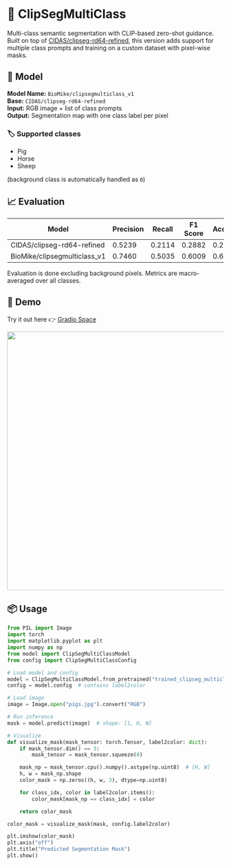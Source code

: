 # 🧠 ClipSegMultiClass

Multi-class semantic segmentation with CLIP-based zero-shot guidance.  
Built on top of [CIDAS/clipseg-rd64-refined](https://huggingface.co/CIDAS/clipseg-rd64-refined), this version adds support for multiple class prompts and training on a custom dataset with pixel-wise masks.

## 🤖 Model

**Model Name:** `BioMike/clipsegmulticlass_v1`  
**Base:** `CIDAS/clipseg-rd64-refined`  
**Input:** RGB image + list of class prompts  
**Output:** Segmentation map with one class label per pixel

### 🏷️ Supported classes
- Pig
- Horse
- Sheep

(background class is automatically handled as `0`)

## 📈 Evaluation

| Model                       | Precision | Recall | F1 Score | Accuracy |
|----------------------------|-----------|--------|----------|----------|
| CIDAS/clipseg-rd64-refined | 0.5239    | 0.2114 | 0.2882   | 0.2665   |
| BioMike/clipsegmulticlass_v1 | 0.7460    | 0.5035 | 0.6009   | 0.6763   |

Evaluation is done excluding background pixels. Metrics are macro-averaged over all classes.

## 🚀 Demo

Try it out here 👉 [Gradio Space](https://huggingface.co/spaces/BioMike/clipsegmulticlass)

<p align="center">
  <img src="https://huggingface.co/spaces/BioMike/clipsegmulticlass/resolve/main/demo.gif" width="600"/>
</p>

## 📦 Usage

```python
from PIL import Image
import torch
import matplotlib.pyplot as plt
import numpy as np
from model import ClipSegMultiClassModel
from config import ClipSegMultiClassConfig

# Load model and config
model = ClipSegMultiClassModel.from_pretrained("trained_clipseg_multiclass").to("cuda").eval()
config = model.config  # contains label2color

# Load image
image = Image.open("pigs.jpg").convert("RGB")

# Run inference
mask = model.predict(image)  # shape: [1, H, W]

# Visualize
def visualize_mask(mask_tensor: torch.Tensor, label2color: dict):
    if mask_tensor.dim() == 3:
        mask_tensor = mask_tensor.squeeze(0)

    mask_np = mask_tensor.cpu().numpy().astype(np.uint8)  # [H, W]
    h, w = mask_np.shape
    color_mask = np.zeros((h, w, 3), dtype=np.uint8)

    for class_idx, color in label2color.items():
        color_mask[mask_np == class_idx] = color

    return color_mask

color_mask = visualize_mask(mask, config.label2color)

plt.imshow(color_mask)
plt.axis("off")
plt.title("Predicted Segmentation Mask")
plt.show()
